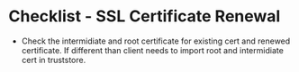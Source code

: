 # Checklist - SSL Certificate Renewal
* Check the intermidiate and root certificate for existing cert and renewed certificate. If different than client needs to import root and intermidiate cert in truststore.
